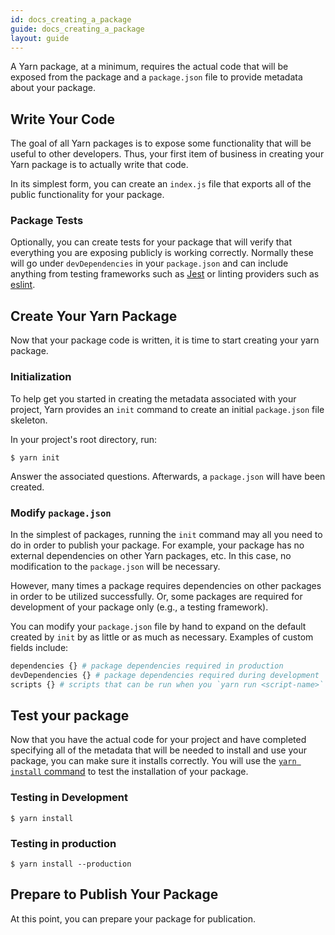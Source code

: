 ```yaml
---
id: docs_creating_a_package
guide: docs_creating_a_package
layout: guide
---
```


A Yarn package, at a minimum, requires the actual code that will be exposed from the package and a `package.json` file to provide metadata about your package.

## Write Your Code

The goal of all Yarn packages is to expose some functionality that will be useful to other developers. Thus, your first item of business in creating your Yarn package is to actually write that code.

In its simplest form, you can create an `index.js` file that exports all of the public functionality for your package.

### Package Tests

Optionally, you can create tests for your package that will verify that everything you are exposing publicly is working correctly. Normally these will go under `devDependencies` in your `package.json` and can include anything from testing frameworks such as [Jest](https://facebook.github.io/jest/) or linting providers such as [eslint](http://eslint.org/).

## Create Your Yarn Package

Now that your package code is written, it is time to start creating your yarn package.

### Initialization

To help get you started in creating the metadata associated with your project, Yarn provides an `init` command to create an initial `package.json` file skeleton.

In your project's root directory, run:

```
$ yarn init
```

Answer the associated questions. Afterwards, a `package.json` will have been created.

### Modify `package.json`

In the simplest of packages, running the `init` command may all you need to do in order to publish your package. For example, your package has no external dependencies on other Yarn packages, etc. In this case, no modification to the `package.json` will be necessary.

However, many times a package requires dependencies on other packages in order to be utilized successfully. Or, some packages are required for development of your package only (e.g., a testing framework).

You can modify your `package.json` file by hand to expand on the default created by `init` by as little or as much as necessary. Examples of custom fields include:

```bash
dependencies {} # package dependencies required in production
devDependencies {} # package dependencies required during development
scripts {} # scripts that can be run when you `yarn run <script-name>``
```

## Test your package

Now that you have the actual code for your project and have completed specifying all of the metadata that will be needed to install and use your package, you can make sure it installs correctly. You will use the [`yarn install` command](./cli/install) to test the installation of your package.

### Testing in Development

```
$ yarn install
```

### Testing in production
```
$ yarn install --production
```

## Prepare to Publish Your Package

At this point, you can prepare your package for publication.
